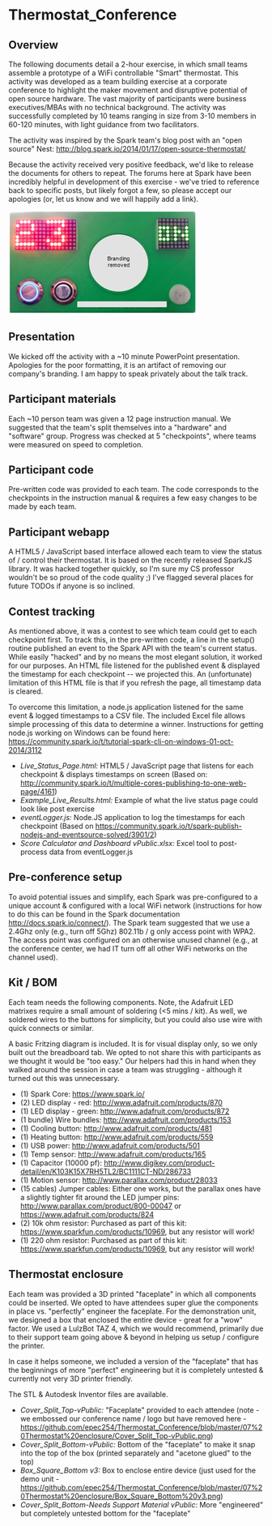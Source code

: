 Thermostat_Conference
=====================

## Overview

The following documents detail a 2-hour exercise, in which small teams assemble a prototype of a WiFi controllable "Smart" thermostat.  This activity was developed as a team building exercise at a corporate conference to highlight the maker movement and disruptive potential of open source hardware.  The vast majority of participants were business executives/MBAs with no technical background. The activity was successfully completed by 10 teams ranging in size from 3-10 members in 60-120 minutes, with light guidance from two facilitators.

The activity was inspired by the Spark team's blog post with an "open source" Nest: http://blog.spark.io/2014/01/17/open-source-thermostat/

Because the activity received very positive feedback, we'd like to release the documents for others to repeat.  The forums here at Spark have been incredibly helpful in development of this exercise - we've tried to reference back to specific posts, but likely forgot a few, so please accept our apologies (or, let us know and we will happily add a link).

![Picture of device](https://raw.githubusercontent.com/epec254/Thermostat_Conference/master/06%20Kit%20-%20BOM/Front_picture.PNG)

## Presentation
We kicked off the activity with a ~10 minute PowerPoint presentation.  Apologies for the poor formatting, it is an artifact of removing our company's branding.  I am happy to speak privately about the talk track.

## Participant materials
Each ~10 person team was given a 12 page instruction manual.  We suggested that the team's split themselves into a "hardware" and "software" group.  Progress was checked at 5 "checkpoints", where teams were measured on speed to completion.

## Participant code
Pre-written code was provided to each team.  The code corresponds to the checkpoints in the instruction manual & requires a few easy changes to be made by each team.

## Participant webapp
A HTML5 / JavaScript based interface allowed each team to view the status of / control their thermostat.  It is based on the recently released SparkJS library.  It was hacked together quickly, so I'm sure my CS professor wouldn't be so proud of the code quality ;)  I've flagged several places for future TODOs if anyone is so inclined.

## Contest tracking
As mentioned above, it was a contest to see which team could get to each checkpoint first.  To track this, in the pre-written code, a line in the setup() routine published an event to the Spark API with the team's current status.  While easily "hacked" and by no means the most elegant solution, it worked for our purposes.  An HTML file listened for the published event & displayed the timestamp for each checkpoint -- we projected this.  An (unfortunate) limitation of this HTML file is that if you refresh the page, all timestamp data is cleared.

To overcome this limitation, a node.js application listened for the same event & logged timestamps to a CSV file.  The included Excel file allows simple processing of this data to determine a winner.  Instructions for getting node.js working on Windows can be found here: https://community.spark.io/t/tutorial-spark-cli-on-windows-01-oct-2014/3112

* *Live_Status_Page.html:* HTML5 / JavaScript page that listens for each checkpoint & displays timestamps on screen (Based on: http://community.spark.io/t/multiple-cores-publishing-to-one-web-page/4161)
* *Example_Live_Results.html:* Example of what the live status page could look like post exercise
* *eventLogger.js:* Node.JS application to log the timestamps for each checkpoint (Based on https://community.spark.io/t/spark-publish-nodejs-and-eventsource-solved/3901/2)
* *Score Calculator and Dashboard vPublic.xlsx:* Excel tool to post-process data from eventLogger.js

## Pre-conference setup
To avoid potential issues and simplify, each Spark was pre-configured to a unique account & configured with a local WiFi network (instructions for how to do this can be found in the Spark documentation http://docs.spark.io/connect/).  The Spark team suggested that we use a 2.4Ghz only (e.g., turn off 5Ghz) 802.11b / g only access point with WPA2.  The access point was configured on an otherwise unused channel (e.g., at the conference center, we had IT turn off all other WiFi networks on the channel used).

## Kit / BOM
Each team needs the following components.  Note, the Adafruit LED matrixes require a small amount of soldering (<5 mins / kit).  As well, we soldered wires to the buttons for simplicity, but you could also use wire with quick connects or similar.

A basic Fritzing diagram is included.  It is for visual display only, so we only built out the breadboard tab.  We opted to not share this with participants as we thought it would be "too easy."   Our helpers had this in hand when they walked around the session in case a team was struggling - although it turned out this was unnecessary.

* (1) Spark Core: https://www.spark.io/
* (2) LED display - red: http://www.adafruit.com/products/870
* (1) LED display - green: http://www.adafruit.com/products/872
* (1 bundle) Wire bundles: http://www.adafruit.com/products/153
* (1) Cooling button: http://www.adafruit.com/products/481
* (1) Heating button: http://www.adafruit.com/products/559
* (1) USB power: http://www.adafruit.com/products/501
* (1) Temp sensor: http://www.adafruit.com/products/165
* (1) Capacitor (10000 pf): http://www.digikey.com/product-detail/en/K103K15X7RH5TL2/BC1111CT-ND/286733
* (1) Motion sensor: http://www.parallax.com/product/28033
* (15 cables) Jumper cables: Either one works, but the parallax ones have a slightly tighter fit around the LED jumper pins: http://www.parallax.com/product/800-00047 or https://www.adafruit.com/products/824
* (2) 10k ohm resistor: Purchased as part of this kit: https://www.sparkfun.com/products/10969, but any resistor will work!
* (1) 220 ohm resistor: Purchased as part of this kit: https://www.sparkfun.com/products/10969, but any resistor will work!

## Thermostat enclosure
Each team was provided a 3D printed "faceplate" in which all components could be inserted.  We opted to have attendees super glue the components in place vs. "perfectly" engineer the faceplate.  For the demonstration unit, we designed a box that enclosed the entire device - great for a "wow" factor.  We used a LulzBot TAZ 4, which we would recommend, primarily due to their support team going above & beyond in helping us setup / configure the printer.

In case it helps someone, we included a version of the "faceplate" that has the beginnings of more "perfect" engineering but it is completely untested & currently not very 3D printer friendly.

The STL & Autodesk Inventor files are available.

* *Cover_Split_Top-vPublic:* "Faceplate" provided to each attendee (note - we embossed our conference name / logo but have removed here - https://github.com/epec254/Thermostat_Conference/blob/master/07%20Thermostat%20enclosure/Cover_Split_Top-vPublic.png)
* *Cover_Split_Bottom-vPublic:* Bottom of the "faceplate" to make it snap into the top of the box (printed separately and "acetone glued" to the top)
* *Box_Square_Bottom v3:* Box to enclose entire device (just used for the demo unit - https://github.com/epec254/Thermostat_Conference/blob/master/07%20Thermostat%20enclosure/Box_Square_Bottom%20v3.png)
* *Cover_Split_Bottom-Needs Support Material vPublic*: More "engineered" but completely untested bottom for the "faceplate"
